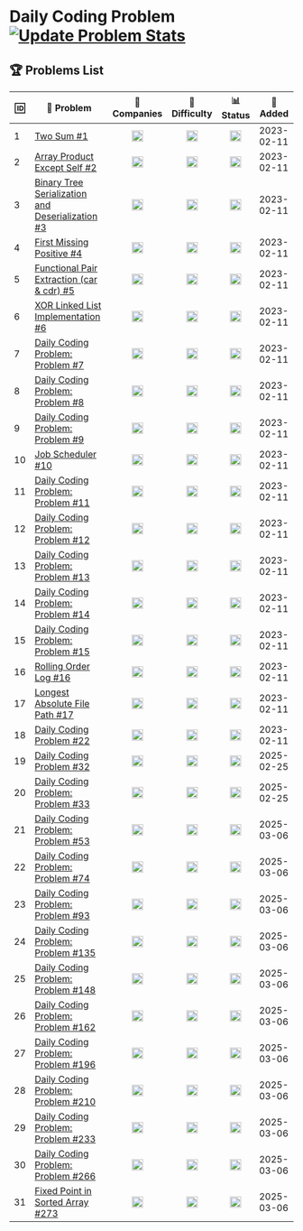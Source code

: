 # Daily Coding Problem [![Update Problem Stats](https://github.com/Razeen-Shaikh/dailyCodingProblem/actions/workflows/update_stats.yml/badge.svg)](https://github.com/Razeen-Shaikh/dailyCodingProblem/actions/workflows/update_stats.yml)

## 🏆 Problems List

<!-- START PROBLEMS TABLE -->
<table>
  <thead>
    <tr>
      <th>🆔</th>
      <th>🔗 Problem</th>
      <th>🏢 Companies</th>
      <th>🚩 Difficulty</th>
      <th>📊 Status</th>
      <th>📅 Added</th>
    </tr>
  </thead>
  <tbody>
    <tr>
      <td>1</td>
      <td><a href='https://github.com/Razeen-Shaikh/dailyCodingProblem/issues/3'>Two Sum #1</a></td>
      <td align='center'><img src='https://img.shields.io/badge/-Google-4285F4?style=flat&logo=google' height='20'/></td>
      <td align='center'><img src='https://img.shields.io/badge/Difficulty-Easy-brightgreen?style=flat' height='20'/></td>
      <td align='center'><img src='https://img.shields.io/badge/Status-Solved-success?style=flat' height='20'/></td>
      <td>2023-02-11</td>
    </tr>
    <tr>
      <td>2</td>
      <td><a href='https://github.com/Razeen-Shaikh/dailyCodingProblem/issues/4'>Array Product Except Self #2</a></td>
      <td align='center'><img src='https://img.shields.io/badge/-Uber-000000?style=flat&logo=uber' height='20'/></td>
      <td align='center'><img src='https://img.shields.io/badge/Difficulty-Hard-red?style=flat' height='20'/></td>
      <td align='center'><img src='https://img.shields.io/badge/Status-Solved-success?style=flat' height='20'/></td>
      <td>2023-02-11</td>
    </tr>
    <tr>
      <td>3</td>
      <td><a href='https://github.com/Razeen-Shaikh/dailyCodingProblem/issues/5'>Binary Tree Serialization and Deserialization #3</a></td>
      <td align='center'><img src='https://img.shields.io/badge/-Google-4285F4?style=flat&logo=google' height='20'/></td>
      <td align='center'><img src='https://img.shields.io/badge/Difficulty-Medium-orange?style=flat' height='20'/></td>
      <td align='center'><img src='https://img.shields.io/badge/Status-Solved-success?style=flat' height='20'/></td>
      <td>2023-02-11</td>
    </tr>
    <tr>
      <td>4</td>
      <td><a href='https://github.com/Razeen-Shaikh/dailyCodingProblem/issues/6'>First Missing Positive #4</a></td>
      <td align='center'><img src='https://img.shields.io/badge/-Stripe-635bff?style=flat&logo=stripe' height='20'/></td>
      <td align='center'><img src='https://img.shields.io/badge/Difficulty-Hard-red?style=flat' height='20'/></td>
      <td align='center'><img src='https://img.shields.io/badge/Status-Solved-success?style=flat' height='20'/></td>
      <td>2023-02-11</td>
    </tr>
    <tr>
      <td>5</td>
      <td><a href='https://github.com/Razeen-Shaikh/dailyCodingProblem/issues/7'>Functional Pair Extraction (car & cdr) #5</a></td>
      <td align='center'><img src='https://img.shields.io/badge/-JaneStreet-red?style=flat&logo=janestreet' height='20'/></td>
      <td align='center'><img src='https://img.shields.io/badge/Difficulty-Medium-orange?style=flat' height='20'/></td>
      <td align='center'><img src='https://img.shields.io/badge/Status-InProgress-yellow?style=flat' height='20'/></td>
      <td>2023-02-11</td>
    </tr>
    <tr>
      <td>6</td>
      <td><a href='https://github.com/Razeen-Shaikh/dailyCodingProblem/issues/8'>XOR Linked List Implementation #6</a></td>
      <td align='center'><img src='https://img.shields.io/badge/-Google-4285F4?style=flat&logo=google' height='20'/></td>
      <td align='center'><img src='https://img.shields.io/badge/Difficulty-Hard-red?style=flat' height='20'/></td>
      <td align='center'><img src='https://img.shields.io/badge/Status-InProgress-yellow?style=flat' height='20'/></td>
      <td>2023-02-11</td>
    </tr>
    <tr>
      <td>7</td>
      <td><a href='https://github.com/Razeen-Shaikh/dailyCodingProblem/issues/9'>Daily Coding Problem: Problem #7</a></td>
      <td align='center'><img src='https://img.shields.io/badge/-Facebook-0866FF?style=flat&logo=facebook' height='20'/></td>
      <td align='center'><img src='https://img.shields.io/badge/Difficulty-Medium-orange?style=flat' height='20'/></td>
      <td align='center'><img src='https://img.shields.io/badge/Status-InProgress-yellow?style=flat' height='20'/></td>
      <td>2023-02-11</td>
    </tr>
    <tr>
      <td>8</td>
      <td><a href='https://github.com/Razeen-Shaikh/dailyCodingProblem/issues/10'>Daily Coding Problem: Problem #8</a></td>
      <td align='center'><img src='https://img.shields.io/badge/-Google-4285F4?style=flat&logo=google' height='20'/></td>
      <td align='center'><img src='https://img.shields.io/badge/Difficulty-Easy-brightgreen?style=flat' height='20'/></td>
      <td align='center'><img src='https://img.shields.io/badge/Status-InProgress-yellow?style=flat' height='20'/></td>
      <td>2023-02-11</td>
    </tr>
    <tr>
      <td>9</td>
      <td><a href='https://github.com/Razeen-Shaikh/dailyCodingProblem/issues/11'>Daily Coding Problem: Problem #9</a></td>
      <td align='center'><img src='https://img.shields.io/badge/-Airbnb-FF5A5F?style=flat&logo=airbnb' height='20'/></td>
      <td align='center'><img src='https://img.shields.io/badge/Difficulty-Hard-red?style=flat' height='20'/></td>
      <td align='center'><img src='https://img.shields.io/badge/Status-InProgress-yellow?style=flat' height='20'/></td>
      <td>2023-02-11</td>
    </tr>
    <tr>
      <td>10</td>
      <td><a href='https://github.com/Razeen-Shaikh/dailyCodingProblem/issues/12'>Job Scheduler #10</a></td>
      <td align='center'><img src='https://img.shields.io/badge/-Apple-000000?style=flat&logo=apple' height='20'/></td>
      <td align='center'><img src='https://img.shields.io/badge/Difficulty-Medium-orange?style=flat' height='20'/></td>
      <td align='center'><img src='https://img.shields.io/badge/Status-Solved-success?style=flat' height='20'/></td>
      <td>2023-02-11</td>
    </tr>
    <tr>
      <td>11</td>
      <td><a href='https://github.com/Razeen-Shaikh/dailyCodingProblem/issues/14'>Daily Coding Problem: Problem #11</a></td>
      <td align='center'><img src='https://img.shields.io/badge/-Twitter-blue?style=flat&logo=twitter' height='20'/></td>
      <td align='center'><img src='https://img.shields.io/badge/Difficulty-Medium-orange?style=flat' height='20'/></td>
      <td align='center'><img src='https://img.shields.io/badge/Status-InProgress-yellow?style=flat' height='20'/></td>
      <td>2023-02-11</td>
    </tr>
    <tr>
      <td>12</td>
      <td><a href='https://github.com/Razeen-Shaikh/dailyCodingProblem/issues/47'>Daily Coding Problem: Problem #12</a></td>
      <td align='center'><img src='https://img.shields.io/badge/-Amazon-FF9900?style=flat&logo=amazon' height='20'/></td>
      <td align='center'><img src='https://img.shields.io/badge/Difficulty-Hard-red?style=flat' height='20'/></td>
      <td align='center'><img src='https://img.shields.io/badge/Status-InProgress-yellow?style=flat' height='20'/></td>
      <td>2023-02-11</td>
    </tr>
    <tr>
      <td>13</td>
      <td><a href='https://github.com/Razeen-Shaikh/dailyCodingProblem/issues/48'>Daily Coding Problem: Problem #13</a></td>
      <td align='center'><img src='https://img.shields.io/badge/-Amazon-FF9900?style=flat&logo=amazon' height='20'/></td>
      <td align='center'><img src='https://img.shields.io/badge/Difficulty-Hard-red?style=flat' height='20'/></td>
      <td align='center'><img src='https://img.shields.io/badge/Status-InProgress-yellow?style=flat' height='20'/></td>
      <td>2023-02-11</td>
    </tr>
    <tr>
      <td>14</td>
      <td><a href='https://github.com/Razeen-Shaikh/dailyCodingProblem/issues/13'>Daily Coding Problem: Problem #14</a></td>
      <td align='center'><img src='https://img.shields.io/badge/-Google-4285F4?style=flat&logo=google' height='20'/></td>
      <td align='center'><img src='https://img.shields.io/badge/Difficulty-Medium-orange?style=flat' height='20'/></td>
      <td align='center'><img src='https://img.shields.io/badge/Status-InProgress-yellow?style=flat' height='20'/></td>
      <td>2023-02-11</td>
    </tr>
    <tr>
      <td>15</td>
      <td><a href='https://github.com/Razeen-Shaikh/dailyCodingProblem/issues/49'>Daily Coding Problem: Problem #15</a></td>
      <td align='center'><img src='https://img.shields.io/badge/-Facebook-0866FF?style=flat&logo=facebook' height='20'/></td>
      <td align='center'><img src='https://img.shields.io/badge/Difficulty-Medium-orange?style=flat' height='20'/></td>
      <td align='center'><img src='https://img.shields.io/badge/Status-InProgress-yellow?style=flat' height='20'/></td>
      <td>2023-02-11</td>
    </tr>
    <tr>
      <td>16</td>
      <td><a href='https://github.com/Razeen-Shaikh/dailyCodingProblem/issues/52'>Rolling Order Log #16</a></td>
      <td align='center'><img src='https://img.shields.io/badge/-Twitter-blue?style=flat&logo=twitter' height='20'/></td>
      <td align='center'><img src='https://img.shields.io/badge/Difficulty-Easy-brightgreen?style=flat' height='20'/></td>
      <td align='center'><img src='https://img.shields.io/badge/Status-InProgress-yellow?style=flat' height='20'/></td>
      <td>2023-02-11</td>
    </tr>
    <tr>
      <td>17</td>
      <td><a href='https://github.com/Razeen-Shaikh/dailyCodingProblem/issues/55'>Longest Absolute File Path #17</a></td>
      <td align='center'><img src='https://img.shields.io/badge/-Google-4285F4?style=flat&logo=google' height='20'/></td>
      <td align='center'><img src='https://img.shields.io/badge/Difficulty-Hard-red?style=flat' height='20'/></td>
      <td align='center'><img src='https://img.shields.io/badge/Status-InProgress-yellow?style=flat' height='20'/></td>
      <td>2023-02-11</td>
    </tr>
    <tr>
      <td>18</td>
      <td><a href='https://github.com/Razeen-Shaikh/dailyCodingProblem/issues/2'>Daily Coding Problem #22</a></td>
      <td align='center'><img src='https://img.shields.io/badge/-Microsoft-green?style=flat&logo=microsoft' height='20'/></td>
      <td align='center'><img src='https://img.shields.io/badge/Difficulty-Medium-orange?style=flat' height='20'/></td>
      <td align='center'><img src='https://img.shields.io/badge/Status-InProgress-yellow?style=flat' height='20'/></td>
      <td>2023-02-11</td>
    </tr>
    <tr>
      <td>19</td>
      <td><a href='https://github.com/Razeen-Shaikh/dailyCodingProblem/issues/15'>Daily Coding Problem #32</a></td>
      <td align='center'><img src='https://img.shields.io/badge/-JaneStreet-red?style=flat&logo=janestreet' height='20'/></td>
      <td align='center'><img src='https://img.shields.io/badge/Difficulty-Hard-red?style=flat' height='20'/></td>
      <td align='center'><img src='https://img.shields.io/badge/Status-InProgress-yellow?style=flat' height='20'/></td>
      <td>2025-02-25</td>
    </tr>
    <tr>
      <td>20</td>
      <td><a href='https://github.com/Razeen-Shaikh/dailyCodingProblem/issues/16'>Daily Coding Problem: Problem #33</a></td>
      <td align='center'><img src='https://img.shields.io/badge/-Microsoft-green?style=flat&logo=microsoft' height='20'/></td>
      <td align='center'><img src='https://img.shields.io/badge/Difficulty-Easy-brightgreen?style=flat' height='20'/></td>
      <td align='center'><img src='https://img.shields.io/badge/Status-InProgress-yellow?style=flat' height='20'/></td>
      <td>2025-02-25</td>
    </tr>
    <tr>
      <td>21</td>
      <td><a href='https://github.com/Razeen-Shaikh/dailyCodingProblem/issues/17'>Daily Coding Problem: Problem #53</a></td>
      <td align='center'><img src='https://img.shields.io/badge/-Apple-000000?style=flat&logo=apple' height='20'/></td>
      <td align='center'><img src='https://img.shields.io/badge/Difficulty-Medium-orange?style=flat' height='20'/></td>
      <td align='center'><img src='https://img.shields.io/badge/Status-InProgress-yellow?style=flat' height='20'/></td>
      <td>2025-03-06</td>
    </tr>
    <tr>
      <td>22</td>
      <td><a href='https://github.com/Razeen-Shaikh/dailyCodingProblem/issues/18'>Daily Coding Problem: Problem #74</a></td>
      <td align='center'><img src='https://img.shields.io/badge/-Apple-000000?style=flat&logo=apple' height='20'/></td>
      <td align='center'><img src='https://img.shields.io/badge/Difficulty-Medium-orange?style=flat' height='20'/></td>
      <td align='center'><img src='https://img.shields.io/badge/Status-InProgress-yellow?style=flat' height='20'/></td>
      <td>2025-03-06</td>
    </tr>
    <tr>
      <td>23</td>
      <td><a href='https://github.com/Razeen-Shaikh/dailyCodingProblem/issues/19'>Daily Coding Problem: Problem #93</a></td>
      <td align='center'><img src='https://img.shields.io/badge/-Apple-000000?style=flat&logo=apple' height='20'/></td>
      <td align='center'><img src='https://img.shields.io/badge/Difficulty-Hard-red?style=flat' height='20'/></td>
      <td align='center'><img src='https://img.shields.io/badge/Status-InProgress-yellow?style=flat' height='20'/></td>
      <td>2025-03-06</td>
    </tr>
    <tr>
      <td>24</td>
      <td><a href='https://github.com/Razeen-Shaikh/dailyCodingProblem/issues/20'>Daily Coding Problem: Problem #135</a></td>
      <td align='center'><img src='https://img.shields.io/badge/-Apple-000000?style=flat&logo=apple' height='20'/></td>
      <td align='center'><img src='https://img.shields.io/badge/Difficulty-Easy-brightgreen?style=flat' height='20'/></td>
      <td align='center'><img src='https://img.shields.io/badge/Status-InProgress-yellow?style=flat' height='20'/></td>
      <td>2025-03-06</td>
    </tr>
    <tr>
      <td>25</td>
      <td><a href='https://github.com/Razeen-Shaikh/dailyCodingProblem/issues/21'>Daily Coding Problem: Problem #148</a></td>
      <td align='center'><img src='https://img.shields.io/badge/-Apple-000000?style=flat&logo=apple' height='20'/></td>
      <td align='center'><img src='https://img.shields.io/badge/Difficulty-Medium-orange?style=flat' height='20'/></td>
      <td align='center'><img src='https://img.shields.io/badge/Status-InProgress-yellow?style=flat' height='20'/></td>
      <td>2025-03-06</td>
    </tr>
    <tr>
      <td>26</td>
      <td><a href='https://github.com/Razeen-Shaikh/dailyCodingProblem/issues/22'>Daily Coding Problem: Problem #162</a></td>
      <td align='center'><img src='https://img.shields.io/badge/-Square-3E4348?style=flat&logo=square' height='20'/></td>
      <td align='center'><img src='https://img.shields.io/badge/Difficulty-Medium-orange?style=flat' height='20'/></td>
      <td align='center'><img src='https://img.shields.io/badge/Status-InProgress-yellow?style=flat' height='20'/></td>
      <td>2025-03-06</td>
    </tr>
    <tr>
      <td>27</td>
      <td><a href='https://github.com/Razeen-Shaikh/dailyCodingProblem/issues/23'>Daily Coding Problem: Problem #196</a></td>
      <td align='center'><img src='https://img.shields.io/badge/-Apple-000000?style=flat&logo=apple' height='20'/></td>
      <td align='center'><img src='https://img.shields.io/badge/Difficulty-Easy-brightgreen?style=flat' height='20'/></td>
      <td align='center'><img src='https://img.shields.io/badge/Status-InProgress-yellow?style=flat' height='20'/></td>
      <td>2025-03-06</td>
    </tr>
    <tr>
      <td>28</td>
      <td><a href='https://github.com/Razeen-Shaikh/dailyCodingProblem/issues/24'>Daily Coding Problem: Problem #210</a></td>
      <td align='center'><img src='https://img.shields.io/badge/-Apple-000000?style=flat&logo=apple' height='20'/></td>
      <td align='center'><img src='https://img.shields.io/badge/Difficulty-Easy-brightgreen?style=flat' height='20'/></td>
      <td align='center'><img src='https://img.shields.io/badge/Status-InProgress-yellow?style=flat' height='20'/></td>
      <td>2025-03-06</td>
    </tr>
    <tr>
      <td>29</td>
      <td><a href='https://github.com/Razeen-Shaikh/dailyCodingProblem/issues/25'>Daily Coding Problem: Problem #233</a></td>
      <td align='center'><img src='https://img.shields.io/badge/-Apple-000000?style=flat&logo=apple' height='20'/></td>
      <td align='center'><img src='https://img.shields.io/badge/Difficulty-Easy-brightgreen?style=flat' height='20'/></td>
      <td align='center'><img src='https://img.shields.io/badge/Status-InProgress-yellow?style=flat' height='20'/></td>
      <td>2025-03-06</td>
    </tr>
    <tr>
      <td>30</td>
      <td><a href='https://github.com/Razeen-Shaikh/dailyCodingProblem/issues/26'>Daily Coding Problem: Problem #266</a></td>
      <td align='center'><img src='https://img.shields.io/badge/-Pivotal-517A9E?style=flat&logo=pivotal' height='20'/></td>
      <td align='center'><img src='https://img.shields.io/badge/Difficulty-Easy-brightgreen?style=flat' height='20'/></td>
      <td align='center'><img src='https://img.shields.io/badge/Status-InProgress-yellow?style=flat' height='20'/></td>
      <td>2025-03-06</td>
    </tr>
    <tr>
      <td>31</td>
      <td><a href='https://github.com/Razeen-Shaikh/dailyCodingProblem/issues/27'>Fixed Point in Sorted Array #273</a></td>
      <td align='center'><img src='https://img.shields.io/badge/-Apple-000000?style=flat&logo=apple' height='20'/></td>
      <td align='center'><img src='https://img.shields.io/badge/Difficulty-Easy-brightgreen?style=flat' height='20'/></td>
      <td align='center'><img src='https://img.shields.io/badge/Status-InProgress-yellow?style=flat' height='20'/></td>
      <td>2025-03-06</td>
    </tr>
  </tbody>
</table>
<!-- END PROBLEMS TABLE -->
